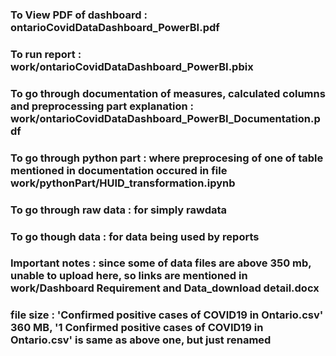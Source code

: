 
### To View PDF of dashboard : ontarioCovidDataDashboard_PowerBI.pdf
### To run report : work/ontarioCovidDataDashboard_PowerBI.pbix
### To go through documentation of measures, calculated columns and preprocessing part explanation : work/ontarioCovidDataDashboard_PowerBI_Documentation.pdf
### To go through python part : where preprocesing of one of table mentioned in documentation occured in file work/pythonPart/HUID_transformation.ipynb
### To go through raw data : for simply rawdata
### To go though data : for data being used by reports
### Important notes : since some of data files are above 350 mb, unable to upload here, so links are mentioned in work/Dashboard Requirement and Data_download detail.docx
### file size : 'Confirmed positive cases of COVID19 in Ontario.csv' 360 MB, '1 Confirmed positive cases of COVID19 in Ontario.csv' is same as above one, but just renamed
